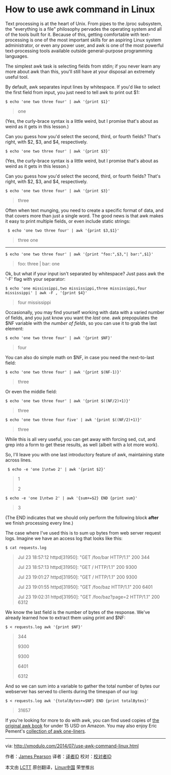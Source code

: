 How to use awk command in Linux
================================================================================
Text processing is at the heart of Unix. From pipes to the /proc subsystem, the "everything is a file" philosophy pervades the operating system and all of the tools built for it. Because of this, getting comfortable with text-processing is one of the most important skills for an aspiring Linux system administrator, or even any power user, and awk is one of the most powerful text-processing tools available outside general-purpose programming languages.

The simplest awk task is selecting fields from stdin; if you never learn any more about awk than this, you'll still have at your disposal an extremely useful tool.

By default, awk separates input lines by whitespace. If you'd like to select the first field from input, you just need to tell awk to print out $1:

    $ echo 'one two three four' | awk '{print $1}'

> one

(Yes, the curly-brace syntax is a little weird, but I promise that's about as weird as it gets in this lesson.)

Can you guess how you'd select the second, third, or fourth fields? That's right, with $2, $3, and $4, respectively.

    $ echo 'one two three four' | awk '{print $3}' 

(Yes, the curly-brace syntax is a little weird, but I promise that's about as weird as it gets in this lesson.)

Can you guess how you'd select the second, third, or fourth fields? That's right, with $2, $3, and $4, respectively.

    $ echo 'one two three four' | awk '{print $3}' 

> three

Often when text munging, you need to create a specific format of data, and that covers more than just a single word. The good news is that awk makes it easy to print multiple fields, or even include static strings:

     $ echo 'one two three four' | awk '{print $3,$1}' 

> three one

----------

    $ echo 'one two three four' | awk '{print "foo:",$3,"| bar:",$1}' 

> foo: three | bar: one

Ok, but what if your input isn't separated by whitespace? Just pass awk the '-F' flag with your separator:

    $ echo 'one mississippi,two mississippi,three mississippi,four mississippi' | awk -F , '{print $4}' 

> four mississippi

Occasionally, you may find yourself working with data with a varied number of fields, and you just know you want the *last* one. awk prepopulates the $NF variable with the *number of fields*, so you can use it to grab the last element:

    $ echo 'one two three four' | awk '{print $NF}' 

> four

You can also do simple math on $NF, in case you need the next-to-last field:

    $ echo 'one two three four' | awk '{print $(NF-1)}' 

> three

Or even the middle field:

    $ echo 'one two three four' | awk '{print $((NF/2)+1)}' 

> three

    $ echo 'one two three four five' | awk '{print $((NF/2)+1)}' 

> three

While this is all very useful, you can get away with forcing sed, cut, and grep into a form to get these results, as well (albeit with a lot more work).

So, I'll leave you with one last introductory feature of awk, maintaining state across lines.

     $ echo -e 'one 1\ntwo 2' | awk '{print $2}' 

> 1
> 
> 2

    $ echo -e 'one 1\ntwo 2' | awk '{sum+=$2} END {print sum}' 

> 3

(The END indicates that we should only perform the following block **after** we finish processing every line.)

The case where I've used this is to sum up bytes from web server request logs. Imagine we have an access log that looks like this:

    $ cat requests.log 

> Jul 23 18:57:12 httpd[31950]: "GET /foo/bar HTTP/1.1" 200 344
> 
> Jul 23 18:57:13 httpd[31950]: "GET / HTTP/1.1" 200 9300
> 
> Jul 23 19:01:27 httpd[31950]: "GET / HTTP/1.1" 200 9300
> 
> Jul 23 19:01:55 httpd[31950]: "GET /foo/baz HTTP/1.1" 200 6401
> 
> Jul 23 19:02:31 httpd[31950]: "GET /foo/baz?page=2 HTTP/1.1" 200 6312

We know the last field is the number of bytes of the response. We've already learned how to extract them using print and $NF:

    $ < requests.log awk '{print $NF}' 

> 344
> 
> 9300
> 
> 9300
> 
> 6401
> 
> 6312

And so we can sum into a variable to gather the total number of bytes our webserver has served to clients during the timespan of our log:

    $ < requests.log awk '{totalBytes+=$NF} END {print totalBytes}' 

> 31657

If you're looking for more to do with awk, you can find used copies of [the original awk book][1] for under 15 USD on Amazon. You may also enjoy Eric Pement's [collection of awk one-liners][2].

--------------------------------------------------------------------------------

via: http://xmodulo.com/2014/07/use-awk-command-linux.html

作者：[James Pearson][a]
译者：[译者ID](https://github.com/译者ID)
校对：[校对者ID](https://github.com/校对者ID)

本文由 [LCTT](https://github.com/LCTT/TranslateProject) 原创翻译，[Linux中国](http://linux.cn/) 荣誉推出

[a]:http://xmodulo.com/author/james
[1]:http://www.amazon.com/gp/product/020107981X/ref=as_li_tl?ie=UTF8&camp=1789&creative=9325&creativeASIN=020107981X&linkCode=as2&tag=xmodulo-20&linkId=6NW62B2WBRBXRFJB
[2]:http://www.pement.org/awk/awk1line.txt